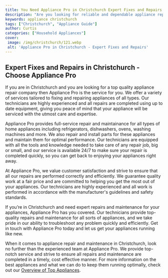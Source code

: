 ```yaml
---
title: You Need Appliance Pro in Christchurch Expert Fixes and Repairs
description: "Are you looking for reliable and dependable appliance repairs and fixes in Christchurch Appliance Pro has you covered with experienced professionals and top-notch services Learn more in this blog post"
keywords: appliance christchurch
tags: ["Christchurch", "Appliance Guide"]
author: Curtis
categories: ["Household Appliances"]
cover: 
 image: /img/christchurch/121.webp
 alt: 'Appliance Pro in Christchurch - Expert Fixes and Repairs'
---
```

## Expert Fixes and Repairs in Christchurch - Choose Appliance Pro
If you are in Christchurch and you are looking for a top quality appliance repair company then Appliance Pro is the service for you. We offer a variety of services tailored to fixing and repairing appliances of all types. Our technicians are highly experienced and all repairs are completed using up to date equipment, giving you peace of mind that your appliance will be serviced with the utmost care and expertise.

Appliance Pro provides full-service repair and maintainance for all types of home appliances including refrigerators, dishwashers, ovens, washing machines and more. We also repair and install parts for these appliances and maintain them for optimal performance. Our technicians are equipped with all the tools and knowledge needed to take care of any repair job, big or small, and our service is available 24/7 to make sure your repair is completed quickly, so you can get back to enjoying your appliances right away. 

At Appliance Pro, we value customer satisfaction and strive to ensure that all our repairs are performed correctly and efficiently. We guarantee quality work at a fair price and are committed to helping you get the most out of your appliances. Our technicians are highly experienced and all work is performed in accordance with the manufacturer's guidelines and safety standards.

If you’re in Christchurch and need expert repairs and maintenance for your appliances, Appliance Pro has you covered. Our technicians provide top-quality repairs and maintenance for all sorts of appliances, and we take pride in our ability to troubleshoot any problem quickly and efficiently. Get in touch with Appliance Pro today and let us get your appliances running like new. 

When it comes to appliance repair and maintenance in Christchurch, look no further than the experienced team at Appliance Pro. We provide top-notch service and strive to ensure all repairs and maintenance are completed in a timely, cost effective manner. For more information on the best appliances and what we can do to keep them running optimally, check out our [Overview of Top Appliances](./pages/appliance-overview).
